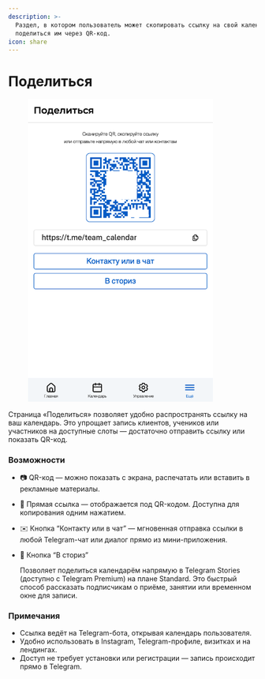 ```yaml
---
description: >-
  Раздел, в котором пользователь может скопировать ссылку на свой календарь или
  поделиться им через QR-код.
icon: share
---
```


# Поделиться

<figure><img src="../../../.gitbook/assets/more - share (2).png" alt="" width="375"><figcaption></figcaption></figure>

Страница «Поделиться» позволяет удобно распространять ссылку на ваш календарь. Это упрощает запись клиентов, учеников или участников на доступные слоты — достаточно отправить ссылку или показать QR-код.

### Возможности

* 📷 QR-код — можно показать с экрана, распечатать или вставить в рекламные материалы.
* 🔗 Прямая ссылка — отображается под QR-кодом. Доступна для копирования одним нажатием.
* ✉️ Кнопка “Контакту или в чат” — мгновенная отправка ссылки в любой Telegram-чат или диалог прямо из мини-приложения.
*   📣 Кнопка “В сториз”

    Позволяет поделиться календарём напрямую в Telegram Stories (доступно с Telegram Premium) на плане Standard. Это быстрый способ рассказать подписчикам о приёме, занятии или временном окне для записи.

### Примечания

* Ссылка ведёт на Telegram-бота, открывая календарь пользователя.
* Удобно использовать в Instagram, Telegram-профиле, визитках и на лендингах.
* Доступ не требует установки или регистрации — запись происходит прямо в Telegram.
